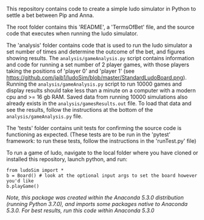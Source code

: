 This repository contains code to create a simple ludo simulator in Python to settle a bet between Pip and Anna.

The root folder contains this 'README', a 'TermsOfBet' file, and the source code that executes when running the ludo simulator. 

The 'analysis' folder contains code that is used to run the ludo simulator a set number of times and determine the outcome of the bet, and figures showing results. The `analysis/gameAnalysis.py` script contains information and code for running a set number of 2 player games, with those players taking the positions of 'player 0' and 'player 1' (see https://github.com/jaib1/ludoSim/blob/master/StandardLudoBoard.png). Running the `analysis/gameAnalysis.py` script to run 10000 games and display results should take less than a minute on a computer with a modern cpu and >= 16 gb RAM. Saved data from running 10000 simulations also already exists in the `analysis/gamesResults.out` file. To load that data and see the results, follow the instructions at the bottom of the `analysis/gameAnalysis.py` file.

The 'tests' folder contains unit tests for confirming the source code is functioning as expected. (These tests are to be run in the 'pytest' framework: to run these tests, follow the instructions in the 'runTest.py' file) 

To run a game of ludo, navigate to the local folder where you have cloned or installed this repository, launch python, and run:
```
from ludoSim import *
b = Board() # look at the optional input args to set the board however you'd like
b.playGame()
```

*Note, this package was created within the Anaconda 5.3.0 distribution (running Python 3.7.0), and imports some packages native to Anaconda 5.3.0. For best results, run this code within Anaconda 5.3.0*
